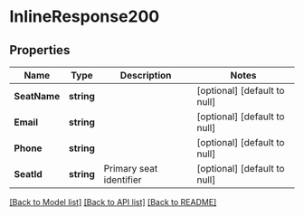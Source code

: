 # InlineResponse200

## Properties
Name | Type | Description | Notes
------------ | ------------- | ------------- | -------------
**SeatName** | **string** |  | [optional] [default to null]
**Email** | **string** |  | [optional] [default to null]
**Phone** | **string** |  | [optional] [default to null]
**SeatId** | **string** | Primary seat identifier | [optional] [default to null]

[[Back to Model list]](../README.md#documentation-for-models) [[Back to API list]](../README.md#documentation-for-api-endpoints) [[Back to README]](../README.md)

